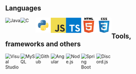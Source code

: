 ## Languages 

<img align="left" alt="Java" height="48" width="48" src="https://i.imgur.com/eTGrRnn.png"/>
<img align="left" alt="C" height="48" width="48" src="https://i.imgur.com/vDe3cTg.png"/>
<img align="left" alt="Python" height="48" width="48" src="https://raw.githubusercontent.com/github/explore/80688e429a7d4ef2fca1e82350fe8e3517d3494d/topics/python/python.png"/>
<img align="left" alt="Javascript" height="48" width="48" src="https://raw.githubusercontent.com/github/explore/80688e429a7d4ef2fca1e82350fe8e3517d3494d/topics/javascript/javascript.png"/>
<img align="left" alt="Typescript" height="48" width="48" src="https://raw.githubusercontent.com/github/explore/80688e429a7d4ef2fca1e82350fe8e3517d3494d/topics/typescript/typescript.png"/>
<img align="left" alt="HTML" height="48" width="48" src="https://raw.githubusercontent.com/github/explore/80688e429a7d4ef2fca1e82350fe8e3517d3494d/topics/html/html.png"/>
<img align="left" alt="CSS" height="48" width="48" src="https://raw.githubusercontent.com/github/explore/80688e429a7d4ef2fca1e82350fe8e3517d3494d/topics/css/css.png"/>

<br/>

## Tools, frameworks and others

<img align="left" alt="Visual Studio Code" height="48" width="48" src="https://i.imgur.com/1klB4zx.png" />
<img align="left" alt="MySQL" height="48" width="48" src="https://i.imgur.com/xnp6f2f.png"/>
<img align="left" alt="Github" height="48" width="48" src="https://cdn.jsdelivr.net/npm/simple-icons@v3/icons/github.svg"/>
<img align="left" alt="Angular" height="48" width="48" src="https://i.imgur.com/OEqKM8Z.png"/>
<img align="left" alt="Node.js" height="48" width="48" src="https://i.imgur.com/2yBfZZf.png"/>
<img align="left" alt="Spring Boot" height="48" width="48" src="https://i.imgur.com/X0C0135.png"/>
<img align="left" alt="Discord.js" height="48" width="48" src="https://i.imgur.com/oK3JYA7.png"/>

<br/>
